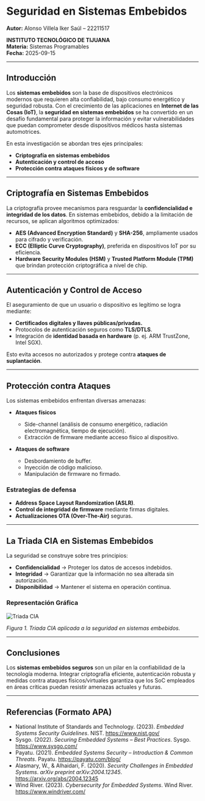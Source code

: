 # Seguridad en Sistemas Embebidos  
**Autor:** Alonso Villela Iker Saúl – 22211517  

**INSTITUTO TECNOLÓGICO DE TIJUANA**  
**Materia:** Sistemas Programables  
**Fecha:** 2025-09-15  

---

## Introducción  
Los **sistemas embebidos** son la base de dispositivos electrónicos modernos que requieren alta confiabilidad, bajo consumo energético y seguridad robusta. Con el crecimiento de las aplicaciones en **Internet de las Cosas (IoT)**, la **seguridad en sistemas embebidos** se ha convertido en un desafío fundamental para proteger la información y evitar vulnerabilidades que puedan comprometer desde dispositivos médicos hasta sistemas automotrices.  

En esta investigación se abordan tres ejes principales:  
- **Criptografía en sistemas embebidos**  
- **Autenticación y control de acceso**  
- **Protección contra ataques físicos y de software**  

---

## Criptografía en Sistemas Embebidos  
La criptografía provee mecanismos para resguardar la **confidencialidad e integridad de los datos**. En sistemas embebidos, debido a la limitación de recursos, se aplican algoritmos optimizados:  

- **AES (Advanced Encryption Standard)** y **SHA-256**, ampliamente usados para cifrado y verificación.  
- **ECC (Elliptic Curve Cryptography)**, preferida en dispositivos IoT por su eficiencia.  
- **Hardware Security Modules (HSM)** y **Trusted Platform Module (TPM)** que brindan protección criptográfica a nivel de chip.  

---

## Autenticación y Control de Acceso  
El aseguramiento de que un usuario o dispositivo es legítimo se logra mediante:  

- **Certificados digitales y llaves públicas/privadas.**  
- Protocolos de autenticación seguros como **TLS/DTLS**.  
- Integración de **identidad basada en hardware** (p. ej. ARM TrustZone, Intel SGX).  

Esto evita accesos no autorizados y protege contra **ataques de suplantación**.  

---

## Protección contra Ataques  
Los sistemas embebidos enfrentan diversas amenazas:  

- **Ataques físicos**  
  - Side-channel (análisis de consumo energético, radiación electromagnética, tiempo de ejecución).  
  - Extracción de firmware mediante acceso físico al dispositivo.  

- **Ataques de software**  
  - Desbordamiento de buffer.  
  - Inyección de código malicioso.  
  - Manipulación de firmware no firmado.  

### Estrategias de defensa  
- **Address Space Layout Randomization (ASLR)**.  
- **Control de integridad de firmware** mediante firmas digitales.  
- **Actualizaciones OTA (Over-The-Air)** seguras.  

---

## La Triada CIA en Sistemas Embebidos  
La seguridad se construye sobre tres principios:  

- **Confidencialidad** → Proteger los datos de accesos indebidos.  
- **Integridad** → Garantizar que la información no sea alterada sin autorización.  
- **Disponibilidad** → Mantener el sistema en operación continua.  

### Representación Gráfica  
![Triada CIA](https://upload.wikimedia.org/wikipedia/commons/0/07/CIAJMK-1.png)

_Figura 1. Triada CIA aplicada a la seguridad en sistemas embebidos._  

---

## Conclusiones  
Los **sistemas embebidos seguros** son un pilar en la confiabilidad de la tecnología moderna. Integrar criptografía eficiente, autenticación robusta y medidas contra ataques físicos/virtuales garantiza que los SoC empleados en áreas críticas puedan resistir amenazas actuales y futuras.  

---

## Referencias (Formato APA)  

- National Institute of Standards and Technology. (2023). *Embedded Systems Security Guidelines*. NIST. https://www.nist.gov/  
- Sysgo. (2022). *Securing Embedded Systems – Best Practices*. Sysgo. https://www.sysgo.com/  
- Payatu. (2021). *Embedded Systems Security – Introduction & Common Threats*. Payatu. https://payatu.com/blog/  
- Alasmary, W., & Alhaidari, F. (2020). *Security Challenges in Embedded Systems*. *arXiv preprint arXiv:2004.12345*. https://arxiv.org/abs/2004.12345  
- Wind River. (2023). *Cybersecurity for Embedded Systems*. Wind River. https://www.windriver.com/  

